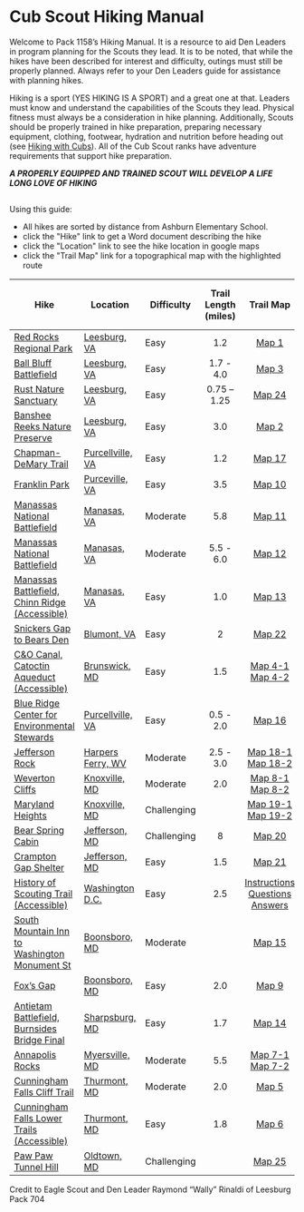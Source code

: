 # Cub Scout Hiking Manual
Welcome to Pack 1158’s Hiking Manual. It is a resource to aid Den Leaders in program planning for the Scouts they lead. It is to be noted, that while the hikes have been described for interest and difficulty, outings must still be properly planned. Always refer to your Den Leaders guide for assistance with planning hikes.

Hiking is a sport (YES HIKING IS A SPORT) and a great one at that. Leaders must know and understand the capabilities of the Scouts they lead. Physical fitness must always be a consideration in hike planning. Additionally, Scouts should be properly trained in hike preparation, preparing necessary equipment, clothing, footwear, hydration and nutrition before heading out (see [Hiking with Cubs](HIKING%20with%20CUBS.doc)). All of the Cub Scout ranks have adventure requirements that support hike preparation. 

***A PROPERLY EQUIPPED AND TRAINED SCOUT WILL DEVELOP A LIFE LONG LOVE OF HIKING***
##

Using this guide:
- All hikes are sorted by distance from Ashburn Elementary School.
- click the "Hike" link to get a Word document describing the hike
- click the "Location" link to see the hike location in google maps
- click the "Trail Map" link for a topographical map with the highlighted route

 Hike | Location | Difficulty | Trail Length (miles) | Trail Map | Distance from AES (miles) 
 ---- | ------ | ---------- | :----------: | :-------: | :---------------: 
[Red Rocks Regional Park](Red%20Rocks%20Hike1.docx)  |	[Leesburg, VA](https://goo.gl/maps/8cJeH6c84VEBmzQx5)  |	Easy |	1.2 |	[Map 1](RedRockMap1-1.pdf)	| 6.5
[Ball Bluff Battlefield](Balls%20Bluff%20Hike3.docx)|	[Leesburg, VA](https://goo.gl/maps/azUUyzDnhqj7PaUE7)|	Easy |	1.7 - 4.0	| [Map 3](Balls%20Bluff%20Map3-1.pdf) |	9
[Rust Nature Sanctuary](Rust%20Nature%20Sanctuary%20Hike%2024.docx)|	[Leesburg, VA](https://goo.gl/maps/Nhe11a2EFkFeD6Lj8)| 	Easy	|0.75 – 1.25  |	[Map 24](Rust%20Nature%20Sanctuary%20Map24-1.pdf)	| 11
[Banshee Reeks Nature Preserve](Banshee%20Reeks%20Hike2.docx)|	[Leesburg, VA](https://goo.gl/maps/BCDHZ4iGSeVgcQs66)|	Easy |	3.0|	[Map 2](Banshee%20Reeks%20Map2-1.jpg)|	14
[Chapman-DeMary Trail](Chapman%20Demary%20hike17.docx)|	[Purcellville, VA](https://goo.gl/maps/vN9e57YvkDqTVTTdA)|	Easy|1.2|		[Map 17](chapman-demary%20map%2017-1.pdf) |	18	
[	Franklin Park	](Franklin%20Park%20Hike10.docx)|	[	Purceville, VA	](	https://goo.gl/maps/w34EFDK7r8khkwBD7	)|	Easy	|	3.5	|	[Map	10	](Franklin%20Park%20Map10-1.PDF)|	22
[	Manassas National Battlefield](Manassas%20Battlefield%20Hike11.docx)|	[	Manasas, VA	](	https://goo.gl/maps/6ogTNwg6VwdNoFgD9	)|	Moderate	|	5.8	|	[Map	11	](Manassas%20Battlefield%20Map11-1.pdf)|24
[	Manassas National Battlefield	](Manassas%20Battlefield%20Hike12.docx)|	[	Manasas, VA	](	https://goo.gl/maps/6ogTNwg6VwdNoFgD9	)|	Moderate	|	5.5 - 6.0	|	[Map	12	](Manassas%20Battlefield%20Map11-1.pdf)|	24
[	Manassas Battlefield, Chinn Ridge (Accessible)	](Manassas%20Battlefield%20Hike13.docx)|	[	Manasas, VA	](	https://goo.gl/maps/6ogTNwg6VwdNoFgD9	)|	Easy	|	1.0	|	[Map	13	](Manassas%20Battlefield%20Map11-1.pdf)|	24
[	Snickers Gap to Bears Den	](Bears%20Den%20Hike%2022.docx)|	[	Blumont, VA	](	https://goo.gl/maps/kCJB2LmNn8C48Hkb9	)|	Easy	|	2	|	[Map	22	](Bears%20Den%20Map%2022-1.pdf)|	26
[	C&O Canal, Catoctin Aqueduct (Accessible)	](Catoctin%20Aqueduct%20Hike4.docx)|	[	Brunswick, MD  	](	https://goo.gl/maps/neBuhf3RjoRixKZK7	)|	Easy	|	1.5	|	[Map	4-1	](Catoctin%20Aqueduct%20Map4-1.pdf) [Map 4-2](Catoctin%20Aqueduct%20Map4-2.pdf)|	27
[	Blue Ridge Center for Environmental Stewards	](Blue%20Ridge%20Center%20hike16.docx)|	[	Purcellville, VA	](	https://goo.gl/maps/rchh8ifr3kr1ZmjG7	)|	Easy	|	0.5 - 2.0	|	[Map	16	](Blue%20Ridge%20Center%20map16-1.pdf)|	28
[	Jefferson Rock	](Harpers%20Ferry%20Jefferson%20Rock%20Hike18.docx)|	[	Harpers Ferry, WV	](	https://goo.gl/maps/jQ6cbm5XJYDzeV1v5	)|	Moderate	|2.5 - 3.0		|	[Map	18-1	](Harpers%20Ferry%20Jefferson%20Rock%20Map%2018-1.pdf) [Map 18-2](Harpers%20Ferry%20Jefferson%20Rock%20Map%2018-2.pdf)|	32
[	Weverton Cliffs	](Weverton%20Cliffs%20Hike8.docx)|	[	Knoxville, MD	](	https://goo.gl/maps/HSMoFX8aWzEf6jY1A	)|	Moderate	|	2.0	|	[Map	8-1	](Weverton%20Cliffs%20Map%208-1.pdf)[Map 8-2](Weverton%20Cliffs%20Hike8-1.pdf)|	32.4
[	Maryland Heights	](Maryland%20Heights%20Hike19.docx)|	[	Knoxville, MD 	](	https://goo.gl/maps/xHPMeuxrXqhfBkrXA	)|	Challenging	|		|	[Map	19-1	](Maryland%20Heights%20Map%2019-1.pdf)[Map 19-2](Maryland%20Heights%20Map%2019-2.pdf)|	33
[	Bear Spring Cabin	](Bear%20Spring%20Cabin%20Hike20.docx)|	[	Jefferson, MD	](	https://goo.gl/maps/eSrjZ9TdWZsqQvAcA	)|	Challenging	|	8	|	[Map	20	](Bear%20Spring%20Cabin%20Map%2020-1.pdf)|	34
[	Crampton Gap Shelter	](Crampton%20Gap%20Hike%2021.docx)|	[	Jefferson, MD	](	https://goo.gl/maps/eSrjZ9TdWZsqQvAcA	)|	Easy	|	1.5	|	[Map	21	](Bear%20Spring%20Cabin%20Map%2020-1.pdf)|	34
[	History of Scouting Trail (Accessible)	](HOST%20Hike23.docx)|	[	Washington D.C.	](	https://goo.gl/maps/e6cL99hArbCjfg4c9	)|	Easy	|	2.5	|	[Instructions		](HOST%20Instructions%20Hike%2023.docx) [Questions](HOST%20Questions%20Hike%2023.pdf) [Answers](HOST%20Answer%20Card%20Hike%2023.pdf)|	35
[	South Mountain Inn to Washington Monument St	](Washington%20Monument%20hike15.docx)|	[	Boonsboro, MD 	](	https://goo.gl/maps/tCKVXrbwT5vy4bTKA	)|	Moderate	|		|	[Map	15	](Washington%20Monument%20Map%2015-1.pdf)|	37.5
[	Fox’s Gap	](Fox_s%20gap%20hike9.docx)|	[	Boonsboro, MD 	](	https://goo.gl/maps/sVP9yTnAtZPg2VzMA	)|	Easy	|	2.0	|	[Map	9	](Foxs%20gap%20map9-1.pdf)|	38
[	Antietam Battlefield, Burnsides Bridge Final	](Antietam%20Hike14.docx)|	[	Sharpsburg, MD	](	https://goo.gl/maps/JP1VD1iXJkGL4WQv6	)|	Easy	|	1.7	|	[Map	14	](Antietam%20Battlefield%20Map%2014-1.pdf)|	43
[	Annapolis Rocks	](Annapolis%20Rock%20Hike7.docx)|	[	Myersville, MD 	](	https://goo.gl/maps/Z3kH8TYPjtvZTJAU7	)|	Moderate	|	5.5	|	[Map	7-1	](Annapolis%20Rock%20Map7-1.pdf)[Map 7-2](Annapolis%20Rock%20Supplement7-2.pdf)|	46
[	Cunningham Falls Cliff Trail	](Cunningham%20Hike5.docx)|	[	Thurmont, MD	](	https://goo.gl/maps/hPzCDxjnugVXiRZJ6	)|	Moderate	|	2.0	|	[Map	5	](Cunningham%20Map%205-1.pdf)|	50
[	Cunningham Falls Lower Trails (Accessible)	](Cunningham%20Hike6.docx)|	[	Thurmont, MD	](	https://goo.gl/maps/hPzCDxjnugVXiRZJ6	)|	Easy	|	1.8	|	[Map	6	](Cunningham%20Map%205-1.pdf)|	50
[	Paw Paw Tunnel Hill	](Paw%20Paw%20Tunnel%20Hike25.docx)|	[	Oldtown, MD 	](	https://goo.gl/maps/FJVAdgBmisTguTiQ6	)|	Challenging	|		|	[Map	25	](Paw%20Paw%20Tunnel%20Map%2025-1.pdf)|	83

Credit to Eagle Scout and Den Leader Raymond “Wally” Rinaldi of Leesburg Pack 704



